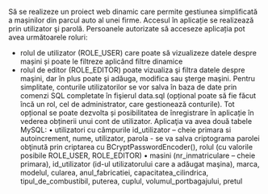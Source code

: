 Să se realizeze un proiect web dinamic care permite gestiunea simplificată a mașinilor din parcul
auto al unei firme. Accesul în aplicație se realizează prin utilizator şi parolă. Persoanele autorizate să
acceseze aplicația pot avea următoarele roluri:
- rolul de utilizator (ROLE_USER) care poate să vizualizeze datele despre mașini și poate le filtreze
aplicând filtre dinamice
- rolul de editor (ROLE_EDITOR) poate vizualiza şi filtra datele despre maşini, dar în plus poate şi
adăuga, modifica sau şterge maşini.
Pentru simplitate, conturile utilizatorilor se vor salva în baza de date prin comenzi SQL completate
în fişierul data.sql (opțional poate să fie făcut încă un rol, cel de administrator, care gestionează conturile).
Tot opțional se poate dezvolta și posibilitatea de înregistrare în aplicație în vederea obținerii unui cont de
utilizator.
Aplicaţia va avea două tabele MySQL:
• utilizatori cu câmpurile id_utilizator – cheie primara si autoincrement, nume, utilizator, parola - se va
salva criptograma parolei obţinută prin criptarea cu BCryptPasswordEncoder(), rolul (cu valorile posibile
ROLE_USER, ROLE_EDITOR)
• masini (nr_inmatriculare – cheie primara), id_utilizator (id-ul utilizatorului care a adăugat maşina),
marca, modelul, cularea, anul_fabricatiei, capacitatea_cilindrica, tipul_de_combustibil, puterea, cuplul,
volumul_portbagajului, pretul
